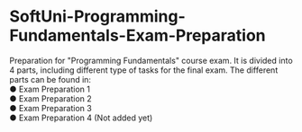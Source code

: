 # SoftUni-Programming-Fundamentals-Exam-Preparation
Preparation for "Programming Fundamentals" course exam. It is divided into 4 parts, including different type of tasks for the final exam. The different parts can be found in: <br/>
● Exam Preparation 1<br/>
● Exam Preparation 2<br/>
● Exam Preparation 3<br/>
● Exam Preparation 4 (Not added yet)<br/>


